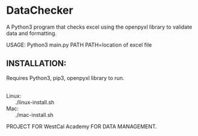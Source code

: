 # DataChecker
<p> A Python3 program that checks excel using the openpyxl library to validate data and formatting.</p>

USAGE: Python3 main.py PATH
PATH=location of excel file

## INSTALLATION:
<p>Requires Python3, pip3, openpyxl library to run.</p>
<br/>Linux:
<br/>&nbsp;&nbsp;&nbsp;&nbsp;&nbsp;&nbsp;./linux-install.sh
<br/>Mac:
<br/>&nbsp;&nbsp;&nbsp;&nbsp;&nbsp;&nbsp;./mac-install.sh

PROJECT FOR  WestCal Academy FOR DATA MANAGEMENT.
